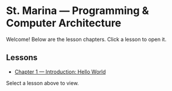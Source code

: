 # St. Marina — Programming & Computer Architecture

Welcome! Below are the lesson chapters. Click a lesson to open it.

## Lessons
- [Chapter 1 — Introduction: Hello World](chapter1/lesson1.md)

Select a lesson above to view.
